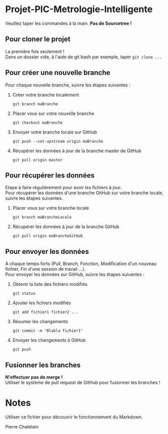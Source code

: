# Projet-PIC-Metrologie-Intelligente

Veuillez taper les commandes à la main.
**Pas de Sourcetree !**

## Pour cloner le projet

La première fois seulement ! <br />
Dans un dossier vide, à l'aide de git bash par exemple, taper `git clone ...`

## Pour créer une nouvelle branche

Pour chaque nouvelle branche, suivre les étapes suivantes : 

1. Créer votre branche localement

    `git branch maBranche`
    
2. Placer vous sur votre nouvelle branche

    `git checkout maBranche`
    
3. Envoyer votre branche locale sur GitHub

    `git push --set-upstream origin maBranche`
    
4. Récupérer les données à jour de la branche master de GitHub

    `git pull origin master`
    
## Pour récupérer les données

Etape à faire régulièrement pour avoir les fichiers à jour.<br />
Pour récupérer les données d'une branche GitHub sur votre branche locale, suivre les étapes suivantes.

1. Placer vous sur votre branche locale

    `git branch maBrancheLocale`
    
2. Récupérer les données à jour de la branche GitHub

    `git pull origin maBrancheGitHub`

## Pour envoyer les données

A chaque temps forts (Pull, Branch, Fonction, Modification d'un nouveau fichier, Fin d'une session de travail ...).<br />
Pour envoyer les données sur GitHub, suivre les étapes suivantes :

1. Obtenir la liste des fichiers modifiés

    `git status`
    
2. Ajouter les fichiers modifiés

    `git add fichier1 fichier2 ...`
    
3. Résumer les changements

    `git commit -m "Blabla fichier1"`

4. Envoyer les changements à GitHub

    `git push`

## Fusionner les branches

**N'effectuer pas de merge !**<br />Utiliser le système de pull request de GitHub pour fusionner les branches !

# Notes

Utiliser ce fichier pour découvrir le fonctionnement du Markdown.

Pierre Chatelain
